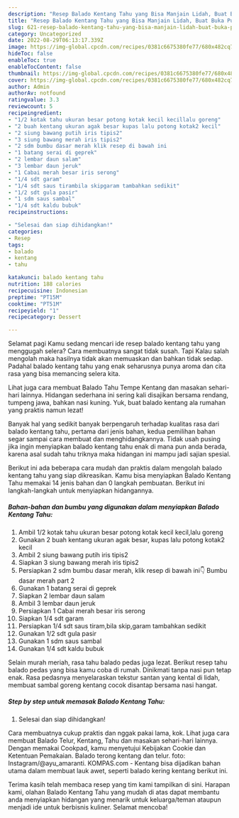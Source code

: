 ```yaml
---
description: "Resep Balado Kentang Tahu yang Bisa Manjain Lidah, Buat Buka Puasa}"
title: "Resep Balado Kentang Tahu yang Bisa Manjain Lidah, Buat Buka Puasa}"
slug: 621-resep-balado-kentang-tahu-yang-bisa-manjain-lidah-buat-buka-puasa
category: Uncategorized
date: 2022-08-29T06:13:17.339Z
image: https://img-global.cpcdn.com/recipes/0381c6675380fe77/680x482cq70/balado-kentang-tahu-foto-resep-utama.jpg
hideToc: false
enableToc: true
enableTocContent: false
thumbnail: https://img-global.cpcdn.com/recipes/0381c6675380fe77/680x482cq70/balado-kentang-tahu-foto-resep-utama.jpg
cover: https://img-global.cpcdn.com/recipes/0381c6675380fe77/680x482cq70/balado-kentang-tahu-foto-resep-utama.jpg
author: Admin
authorAv: notfound
ratingvalue: 3.3
reviewcount: 5
recipeingredient:
- "1/2 kotak tahu ukuran besar potong kotak kecil kecillalu goreng"
- "2 buah kentang ukuran agak besar kupas lalu potong kotak2 kecil"
- "2 siung bawang putih iris tipis2"
- "3 siung bawang merah iris tipis2"
- "2 sdm bumbu dasar merah klik resep di bawah ini                      Bumbu dasar merah part 2"
- "1 batang serai di geprek"
- "2 lembar daun salam"
- "3 lembar daun jeruk"
- "1 Cabai merah besar iris serong"
- "1/4 sdt garam"
- "1/4 sdt saus tirambila skipgaram tambahkan sedikit"
- "1/2 sdt gula pasir"
- "1 sdm saus sambal"
- "1/4 sdt kaldu bubuk"
recipeinstructions:

- "Selesai dan siap dihidangkan!"
categories:
- Resep
tags:
- balado
- kentang
- tahu

katakunci: balado kentang tahu 
nutrition: 188 calories
recipecuisine: Indonesian
preptime: "PT15M"
cooktime: "PT51M"
recipeyield: "1"
recipecategory: Dessert

---
```



Selamat pagi Kamu sedang mencari ide resep balado kentang tahu yang menggugah selera? Cara membuatnya sangat tidak susah. Tapi Kalau salah mengolah maka hasilnya tidak akan memuaskan dan bahkan tidak sedap. Padahal balado kentang tahu yang enak seharusnya punya aroma dan cita rasa yang bisa memancing selera kita.


Lihat juga cara membuat Balado Tahu Tempe Kentang dan masakan sehari-hari lainnya. Hidangan sederhana ini sering kali disajikan bersama rendang, tumpeng jawa, bahkan nasi kuning. Yuk, buat balado kentang ala rumahan yang praktis namun lezat!

Banyak hal yang sedikit banyak berpengaruh terhadap kualitas rasa dari balado kentang tahu, pertama dari jenis bahan, kedua pemilihan bahan segar sampai cara membuat dan menghidangkannya. Tidak usah pusing jika ingin menyiapkan balado kentang tahu enak di mana pun anda berada, karena asal sudah tahu triknya maka hidangan ini mampu jadi sajian spesial.


Berikut ini ada beberapa cara mudah dan praktis dalam mengolah balado kentang tahu yang siap dikreasikan. Kamu bisa menyiapkan Balado Kentang Tahu memakai 14 jenis bahan dan 0 langkah pembuatan. Berikut ini langkah-langkah untuk menyiapkan hidangannya.

<!--inarticleads1-->

##### Bahan-bahan dan bumbu yang digunakan dalam menyiapkan Balado Kentang Tahu:

1. Ambil 1/2 kotak tahu ukuran besar potong kotak kecil kecil,lalu goreng
1. Gunakan 2 buah kentang ukuran agak besar, kupas lalu potong kotak2 kecil
1. Ambil 2 siung bawang putih iris tipis2
1. Siapkan 3 siung bawang merah iris tipis2
1. Persiapkan 2 sdm bumbu dasar merah, klik resep di bawah ini👇                      Bumbu dasar merah part 2
1. Gunakan 1 batang serai di geprek
1. Siapkan 2 lembar daun salam
1. Ambil 3 lembar daun jeruk
1. Persiapkan 1 Cabai merah besar iris serong
1. Siapkan 1/4 sdt garam
1. Persiapkan 1/4 sdt saus tiram,bila skip,garam tambahkan sedikit
1. Gunakan 1/2 sdt gula pasir
1. Gunakan 1 sdm saus sambal
1. Gunakan 1/4 sdt kaldu bubuk


Selain murah meriah, rasa tahu balado pedas juga lezat. Berikut resep tahu balado pedas yang bisa kamu coba di rumah. Dinikmati tanpa nasi pun tetap enak. Rasa pedasnya menyelaraskan tekstur santan yang kental di lidah, membuat sambal goreng kentang cocok disantap bersama nasi hangat. 

<!--inarticleads2-->

##### Step by step untuk memasak Balado Kentang Tahu:


1. Selesai dan siap dihidangkan!

Cara membuatnya cukup praktis dan nggak pakai lama, kok. Lihat juga cara membuat Balado Telur, Kentang, Tahu dan masakan sehari-hari lainnya. Dengan memakai Cookpad, kamu menyetujui Kebijakan Cookie dan Ketentuan Pemakaian. Balado terong kentang dan telur. foto: Instagram/@ayu_amaranti. KOMPAS.com - Kentang bisa dijadikan bahan utama dalam membuat lauk awet, seperti balado kering kentang berikut ini. 

Terima kasih telah membaca resep yang tim kami tampilkan di sini. Harapan kami, olahan Balado Kentang Tahu yang mudah di atas dapat membantu anda menyiapkan hidangan yang menarik untuk keluarga/teman ataupun menjadi ide untuk berbisnis kuliner. Selamat mencoba!
